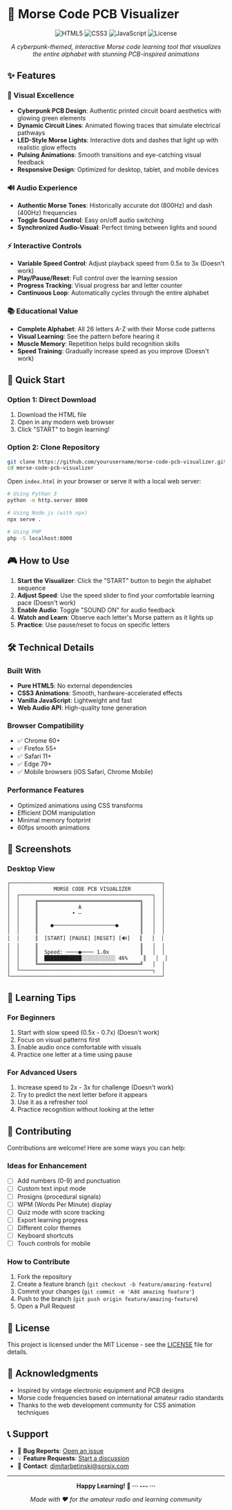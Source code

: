 # 🔌 Morse Code PCB Visualizer

<div align="center">
  <img src="https://img.shields.io/badge/HTML5-E34F26?style=for-the-badge&logo=html5&logoColor=white" alt="HTML5">
  <img src="https://img.shields.io/badge/CSS3-1572B6?style=for-the-badge&logo=css3&logoColor=white" alt="CSS3">
  <img src="https://img.shields.io/badge/JavaScript-F7DF1E?style=for-the-badge&logo=javascript&logoColor=black" alt="JavaScript">
  <img src="https://img.shields.io/badge/License-MIT-green.svg?style=for-the-badge" alt="License">
</div>

<div align="center">
  <p><em>A cyberpunk-themed, interactive Morse code learning tool that visualizes the entire alphabet with stunning PCB-inspired animations</em></p>
</div>

## ✨ Features

### 🎨 Visual Excellence
- **Cyberpunk PCB Design**: Authentic printed circuit board aesthetics with glowing green elements
- **Dynamic Circuit Lines**: Animated flowing traces that simulate electrical pathways
- **LED-Style Morse Lights**: Interactive dots and dashes that light up with realistic glow effects
- **Pulsing Animations**: Smooth transitions and eye-catching visual feedback
- **Responsive Design**: Optimized for desktop, tablet, and mobile devices

### 🔊 Audio Experience
- **Authentic Morse Tones**: Historically accurate dot (800Hz) and dash (400Hz) frequencies
- **Toggle Sound Control**: Easy on/off audio switching
- **Synchronized Audio-Visual**: Perfect timing between lights and sound

### ⚡ Interactive Controls
- **Variable Speed Control**: Adjust playback speed from 0.5x to 3x (Doesn't work)
- **Play/Pause/Reset**: Full control over the learning session
- **Progress Tracking**: Visual progress bar and letter counter
- **Continuous Loop**: Automatically cycles through the entire alphabet

### 📚 Educational Value
- **Complete Alphabet**: All 26 letters A-Z with their Morse code patterns
- **Visual Learning**: See the pattern before hearing it
- **Muscle Memory**: Repetition helps build recognition skills
- **Speed Training**: Gradually increase speed as you improve (Doesn't work)

## 🚀 Quick Start

### Option 1: Direct Download
1. Download the HTML file
2. Open in any modern web browser
3. Click "START" to begin learning!

### Option 2: Clone Repository
```bash
git clone https://github.com/yourusername/morse-code-pcb-visualizer.git
cd morse-code-pcb-visualizer
```

Open `index.html` in your browser or serve it with a local web server:

```bash
# Using Python 3
python -m http.server 8000

# Using Node.js (with npx)
npx serve .

# Using PHP
php -S localhost:8000
```

## 🎮 How to Use

1. **Start the Visualizer**: Click the "START" button to begin the alphabet sequence
2. **Adjust Speed**: Use the speed slider to find your comfortable learning pace (Doesn't work)
3. **Enable Audio**: Toggle "SOUND ON" for audio feedback
4. **Watch and Learn**: Observe each letter's Morse pattern as it lights up
5. **Practice**: Use pause/reset to focus on specific letters

## 🛠️ Technical Details

### Built With
- **Pure HTML5**: No external dependencies
- **CSS3 Animations**: Smooth, hardware-accelerated effects
- **Vanilla JavaScript**: Lightweight and fast
- **Web Audio API**: High-quality tone generation

### Browser Compatibility
- ✅ Chrome 60+
- ✅ Firefox 55+
- ✅ Safari 11+
- ✅ Edge 79+
- ✅ Mobile browsers (iOS Safari, Chrome Mobile)

### Performance Features
- Optimized animations using CSS transforms
- Efficient DOM manipulation
- Minimal memory footprint
- 60fps smooth animations

## 📱 Screenshots

### Desktop View
```
┌─────────────────────────────────────────────────┐
│              MORSE CODE PCB VISUALIZER          │
│  ┌───────────────────────────────────────────┐  │
│  │     ╔═════════════════════════════════╗   │  │
│  │     ║             A                   ║   │  │
│  │     ║           • —                   ║   │  │
│  │     ║                                 ║   │  │
│  │     ║    ●────────────────────●       ║   │  │
│  │     ║                                 ║   │  │
│  │     ║  [START] [PAUSE] [RESET] [🔊]   ║   │  │
│  │     ║                                 ║   │  │
│  │     ║  Speed: ────●──── 1.0x          ║   │  │
│  │     ║  ████████████░░░░░░░░░░░ 46%     ║   │  │
│  │     ╚═════════════════════════════════╝   │  │
│  └───────────────────────────────────────────┐  │
└─────────────────────────────────────────────────┘
```

## 🎯 Learning Tips

### For Beginners
1. Start with slow speed (0.5x - 0.7x) (Doesn't work)
2. Focus on visual patterns first
3. Enable audio once comfortable with visuals
4. Practice one letter at a time using pause

### For Advanced Users
1. Increase speed to 2x - 3x for challenge (Doesn't work)
2. Try to predict the next letter before it appears
3. Use it as a refresher tool
4. Practice recognition without looking at the letter

## 🤝 Contributing

Contributions are welcome! Here are some ways you can help:

### Ideas for Enhancement
- [ ] Add numbers (0-9) and punctuation
- [ ] Custom text input mode
- [ ] Prosigns (procedural signals)
- [ ] WPM (Words Per Minute) display
- [ ] Quiz mode with score tracking
- [ ] Export learning progress
- [ ] Different color themes
- [ ] Keyboard shortcuts
- [ ] Touch controls for mobile

### How to Contribute
1. Fork the repository
2. Create a feature branch (`git checkout -b feature/amazing-feature`)
3. Commit your changes (`git commit -m 'Add amazing feature'`)
4. Push to the branch (`git push origin feature/amazing-feature`)
5. Open a Pull Request

## 📄 License

This project is licensed under the MIT License - see the [LICENSE](LICENSE) file for details.

## 🙏 Acknowledgments

- Inspired by vintage electronic equipment and PCB designs
- Morse code frequencies based on international amateur radio standards
- Thanks to the web development community for CSS animation techniques

## 📞 Support

- 🐛 **Bug Reports**: [Open an issue](https://github.com/Dimitry4Now/morse-visualization/issues)
- 💡 **Feature Requests**: [Start a discussion](https://github.com/Dimitry4Now/morse-visualization/discussions)
- 📧 **Contact**: dimitarbetinski@sorsix.com

---

<div align="center">
  <p><strong>Happy Learning! 📡 ··· --- ···</strong></p>
  <p><em>Made with ❤️ for the amateur radio and learning community</em></p>
</div>
